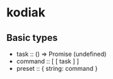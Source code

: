 # kodiak

## Basic types

* task :: () => Promise (undefined)
* command :: [ [ task ] ]
* preset :: { string: command }
